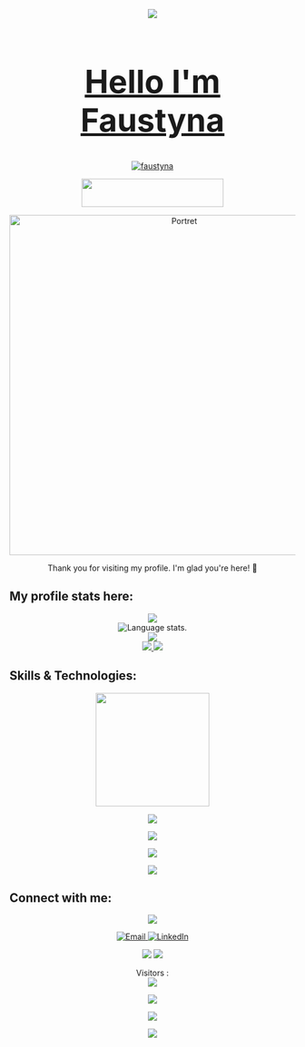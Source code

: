 <p align="center">
  <img src="assets/Bottom_up.svg">
</p>
<div align="center">
  <h1>
    <a href="https://github.com/faustyna77/faustyna77">
    <h1>Hello I'm Faustyna</h1>
  </h1>
</div>
<p align="center"> <img src="https://komarev.com/ghpvc/?username=faustyna77&label=Profile%20views&color=0e75b6&style=flat" alt="faustyna" /> </p>

<p align="center">
  <a  style="font-size: 24px;">
   <img src="https://img.shields.io/badge/Sponsor-SUPPORT-ff69b4?logo=github-sponsors&logoColor=white&style=for-the-badge" width="250" height="50">
  </a>
</p>
<p align="center">
  <a href="https://github.com/sponsors/faustyna77">
    <img src="img/zzz.jpg" alt="Portret" width="600">
  </a>
</p>




</p>
<p align="center">

</p>
<p align="center">

</p>
<p align="center">

</p>
<p align="center">

</p>
<p align="center">

</p>
<p align="center">

</p>
<p align="center">
Thank you for visiting my profile. I'm glad you're here! 🎉
</p>
 
## **My profile stats here:**

<div align="center">
  <a href="https://github.com/faustyna77">
    <img src="http://github-profile-summary-cards.vercel.app/api/cards/profile-details?username=faustyna77&theme=slateorange" />
  </a>
  
  </div>

<div align="center">
  <img src="https://github-readme-stats.vercel.app/api/top-langs/?username=faustyna77&langs_count=8&theme=great-gatsby" alt="Language stats.">
</div>

<div align="center">
  <a href="https://github.com/faustyna77">
    <img src="https://github-readme-streak-stats.herokuapp.com?user=faustyna77&theme=rising-sun&hide_border=true&exclude_days=Sun" />
  </a>
  
</div>
  
<div align="center">
  <a href="https://github.com/faustyna77">
    <img src="http://github-profile-summary-cards.vercel.app/api/cards/stats?username=faustyna77&theme=slateorange" />
    <img src="http://github-profile-summary-cards.vercel.app/api/cards/most-commit-language?username=faustyna77&theme=slateorange" />
  </a>
</div>

## **Skills & Technologies:**

<div align="center">
  <p align="center">
    
  </p>
</div>

<div align="center">
  <p align="center">
    <img src="https://media.giphy.com/media/QssGEmpkyEOhBCb7e1/giphy.gif" width="200"/>
  </p>
</div>

<div align="center">
  <p align="center">
  <a href="https://github.com/faustyna77">
    <img src="https://img.shields.io/badge/Languages:-orange" />
  </a>
</p>
</div>

<div align="center">
  <p align="center">
  <a href="https://github.com/faustyna77?tab=repositories">
    <img src="https://skillicons.dev/icons?i=c,cpp,cs,java,py,css,html,js,php," />
  </a>
</p>
</div>

<div align="center">
  <p align="center">
  <a href="https://github.com/faustyna77">
    <img src="https://img.shields.io/badge/Development:-orange" />
  </a>
</p>
</div>

<div align="center">
  <p align="center">
  <a href="https://github.com/faustyna77?tab=repositories">
    <img src="https://skillicons.dev/icons?i=git,visualstudio,vscode,idea" /> 
  </a>
</p>
</div>

## **Connect with me:**

<div align="center">
  <p align="center">
  <a href="https://github.com/faustyna77">
    <img src="https://img.shields.io/badge/Socialmedia:-orange" />
  </a>
</p>
</div>

<p align="center">


</p>

<p align="center">
    <a href="mailto:faustinmisiura@gmail.com">
        <img src="img/Email.png" alt="Email">
    </a>
    <a href="https://www.linkedin.com/in/faustyna-misiura-b05943243/?originalSubdomain=pl">
        <img src="img/LikedIn.png" alt="LinkedIn">
    </a>
</p>
<div align="center">
  <p align="center">
  <div>
    <a href="https://www.linkedin.com/in/dawidolko/" target="_blank"><img src="https://img.shields.io/badge/-LinkedIn-%230077B5?style=for-the-badge&logo=linkedin&logoColor=white" target="_blank"></a>
    <a href = "mailto:poczta@dawidolko.pl"><img src="https://img.shields.io/badge/-Gmail-%23333?style=for-the-badge&logo=gmail&logoColor=red" target="_blank"></a>
 
   
  </div>
  </p>
</div>

<p align="center">
  Visitors :<br>
  <img src="https://profile-counter.glitch.me/faustyna77-dev/count.svg" />
</p>

<p align="center">
  <img src="img/eesa.gif">
</p>

<p align="center">
  <img src="gitartwork.svg">
</p>

<p align="center">
  <img src="assets/Bottom_down.svg">
</p>



